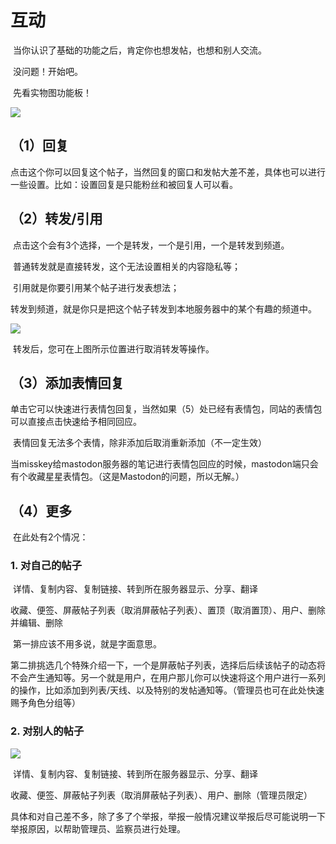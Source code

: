 # **互动**

​	当你认识了基础的功能之后，肯定你也想发帖，也想和别人交流。

​	没问题！开始吧。

​	先看实物图功能板！

![](/images/image-2.png)

## **（1）回复**

​	点击这个你可以回复这个帖子，当然回复的窗口和发帖大差不差，具体也可以进行一些设置。比如：设置回复是只能粉丝和被回复人可以看。

## **（2）转发/引用**

​	点击这个会有3个选择，一个是转发，一个是引用，一个是转发到频道。

​	普通转发就是直接转发，这个无法设置相关的内容隐私等；

​	引用就是你要引用某个帖子进行发表想法；

​	转发到频道，就是你只是把这个帖子转发到本地服务器中的某个有趣的频道中。

![](/images/image(3).png)

​	转发后，您可在上图所示位置进行取消转发等操作。

## **（3）添加表情回复**

​	单击它可以快速进行表情包回复，当然如果（5）处已经有表情包，同站的表情包可以直接点击快速给予相同回应。

​	表情回复无法多个表情，除非添加后取消重新添加（不一定生效）

​	当misskey给mastodon服务器的笔记进行表情包回应的时候，mastodon端只会有个收藏星星表情包。（这是Mastodon的问题，所以无解。）

## **（4）更多**

​	在此处有2个情况：

###             1.     对自己的帖子 

​	详情、复制内容、复制链接、转到所在服务器显示、分享、翻译

​	收藏、便签、屏蔽帖子列表（取消屏蔽帖子列表）、置顶（取消置顶）、用户、删除并编辑、删除

​	第一排应该不用多说，就是字面意思。

​	第二排挑选几个特殊介绍一下，一个是屏蔽帖子列表，选择后后续该帖子的动态将不会产生通知等。另一个就是用户，在用户那儿你可以快速将这个用户进行一系列的操作，比如添加到列表/天线、以及特别的发帖通知等。（管理员也可在此处快速赐予角色分组等）

###             2.     对别人的帖子

![](/images/image(4).png)

​	详情、复制内容、复制链接、转到所在服务器显示、分享、翻译

​	收藏、便签、屏蔽帖子列表（取消屏蔽帖子列表）、用户、删除（管理员限定）

​	具体和对自己差不多，除了多了个举报，举报一般情况建议举报后尽可能说明一下举报原因，以帮助管理员、监察员进行处理。